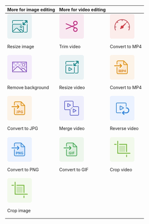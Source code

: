 | More for image editing   | More for video editing  |       |
| ------------  | ------------ | ------------ |
| ![Resize image](../images/S_AniResizeImage.png)<p>Resize image</p>  | ![Trim video](../images/S_AniTrimVideo.png)<p>Trim video</p>   | ![Convert to MP4](../images/S_AniChangeSpeed.png)<p>Convert to MP4</p>  |
| ![Remove background](../images/S_AniChangeBackground.png)<p>Remove background</p> | ![Resize video](../images/S_AniResizeVedio.png)<p>Resize video</p>  | ![Convert to MP4](../images/S_AniConvertToMP4.png)<p>Convert to MP4</p> |
| ![Convert to JPG](../images/S_AniConvertToJPG.png)<p>Convert to JPG</p>   | ![Merge video](../images/S_AniMergeVideo.png)<p>Merge video</p>         | ![Reverse video](../images/S_AniRevertVideo.png)<p>Reverse video</p>    |
| ![Convert to PNG](../images/S_AniConvertToPNG.png)<p>Convert to PNG</p>    | ![Convert to GIF](../images/S_AniConvertToGIF.png)<p>Convert to GIF</p> | ![Crop video](../images/S_AniCrop.png)<p>Crop video</p> |
| ![Crop image](../images/S_AniCrop.png)<p>Crop image</p>|  |   |